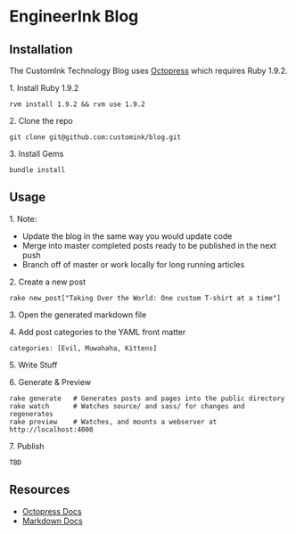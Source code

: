 EngineerInk Blog
=========================

## Installation

The CustomInk Technology Blog uses [Octopress](http://octopress.org/) which requires Ruby 1.9.2.

1\. Install Ruby 1.9.2

    rvm install 1.9.2 && rvm use 1.9.2


2\. Clone the repo

    git clone git@github.com:customink/blog.git


3\. Install Gems

    bundle install


## Usage

1\. Note:

* Update the blog in the same way you would update code
* Merge into master completed posts ready to be published in the next push
* Branch off of master or work locally for long running articles

2\. Create a new post

    rake new_post["Taking Over the World: One custom T-shirt at a time"]

3\. Open the generated markdown file
      
4\. Add post categories to the YAML front matter  

    categories: [Evil, Muwahaha, Kittens]

5\. Write Stuff

6\. Generate & Preview

    rake generate   # Generates posts and pages into the public directory
    rake watch      # Watches source/ and sass/ for changes and regenerates
    rake preview    # Watches, and mounts a webserver at http://localhost:4000

7\. Publish

    TBD


## Resources
* [Octopress Docs](http://octopress.org/docs)
* [Markdown Docs](http://daringfireball.net/projects/markdown/)

